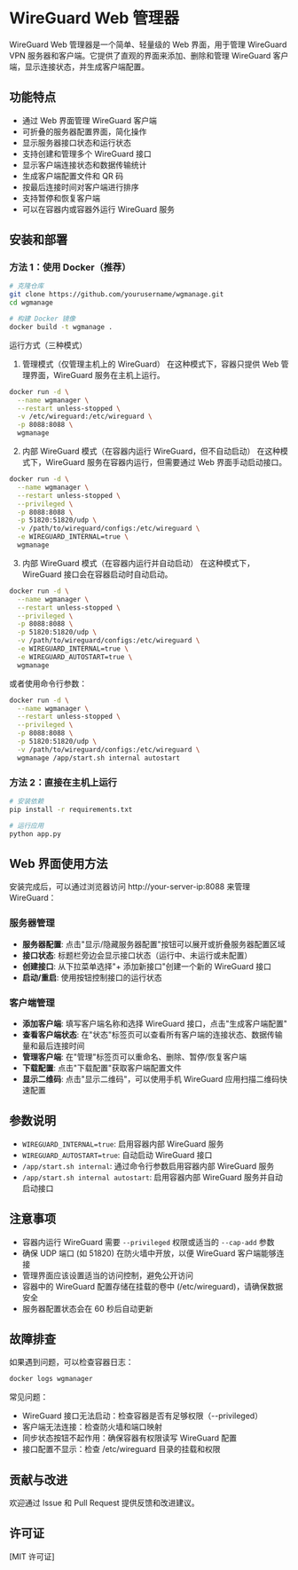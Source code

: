 # WireGuard Web 管理器

WireGuard Web 管理器是一个简单、轻量级的 Web 界面，用于管理 WireGuard VPN 服务器和客户端。它提供了直观的界面来添加、删除和管理 WireGuard 客户端，显示连接状态，并生成客户端配置。

## 功能特点

- 通过 Web 界面管理 WireGuard 客户端
- 可折叠的服务器配置界面，简化操作
- 显示服务器接口状态和运行状态
- 支持创建和管理多个 WireGuard 接口
- 显示客户端连接状态和数据传输统计
- 生成客户端配置文件和 QR 码
- 按最后连接时间对客户端进行排序
- 支持暂停和恢复客户端
- 可以在容器内或容器外运行 WireGuard 服务

## 安装和部署

### 方法 1：使用 Docker（推荐）

```bash
# 克隆仓库
git clone https://github.com/yourusername/wgmanage.git
cd wgmanage

# 构建 Docker 镜像
docker build -t wgmanage .
```

运行方式（三种模式）

1. 管理模式（仅管理主机上的 WireGuard）
   在这种模式下，容器只提供 Web 管理界面，WireGuard 服务在主机上运行。

```bash
docker run -d \
  --name wgmanager \
  --restart unless-stopped \
  -v /etc/wireguard:/etc/wireguard \
  -p 8088:8088 \
  wgmanage
```

2. 内部 WireGuard 模式（在容器内运行 WireGuard，但不自动启动）
   在这种模式下，WireGuard 服务在容器内运行，但需要通过 Web 界面手动启动接口。

```bash
docker run -d \
  --name wgmanager \
  --restart unless-stopped \
  --privileged \
  -p 8088:8088 \
  -p 51820:51820/udp \
  -v /path/to/wireguard/configs:/etc/wireguard \
  -e WIREGUARD_INTERNAL=true \
  wgmanage
```

3. 内部 WireGuard 模式（在容器内运行并自动启动）
   在这种模式下，WireGuard 接口会在容器启动时自动启动。

```bash
docker run -d \
  --name wgmanager \
  --restart unless-stopped \
  --privileged \
  -p 8088:8088 \
  -p 51820:51820/udp \
  -v /path/to/wireguard/configs:/etc/wireguard \
  -e WIREGUARD_INTERNAL=true \
  -e WIREGUARD_AUTOSTART=true \
  wgmanage
```

或者使用命令行参数：

```bash
docker run -d \
  --name wgmanager \
  --restart unless-stopped \
  --privileged \
  -p 8088:8088 \
  -p 51820:51820/udp \
  -v /path/to/wireguard/configs:/etc/wireguard \
  wgmanage /app/start.sh internal autostart
```

### 方法 2：直接在主机上运行
```bash
# 安装依赖
pip install -r requirements.txt

# 运行应用
python app.py
```

## Web 界面使用方法

安装完成后，可以通过浏览器访问 http://your-server-ip:8088 来管理 WireGuard：

### 服务器管理

- **服务器配置**: 点击"显示/隐藏服务器配置"按钮可以展开或折叠服务器配置区域
- **接口状态**: 标题栏旁边会显示接口状态（运行中、未运行或未配置）
- **创建接口**: 从下拉菜单选择"+ 添加新接口"创建一个新的 WireGuard 接口
- **启动/重启**: 使用按钮控制接口的运行状态

### 客户端管理

- **添加客户端**: 填写客户端名称和选择 WireGuard 接口，点击"生成客户端配置"
- **查看客户端状态**: 在"状态"标签页可以查看所有客户端的连接状态、数据传输量和最后连接时间
- **管理客户端**: 在"管理"标签页可以重命名、删除、暂停/恢复客户端
- **下载配置**: 点击"下载配置"获取客户端配置文件
- **显示二维码**: 点击"显示二维码"，可以使用手机 WireGuard 应用扫描二维码快速配置

## 参数说明

- `WIREGUARD_INTERNAL=true`: 启用容器内部 WireGuard 服务
- `WIREGUARD_AUTOSTART=true`: 自动启动 WireGuard 接口
- `/app/start.sh internal`: 通过命令行参数启用容器内部 WireGuard 服务
- `/app/start.sh internal autostart`: 启用容器内部 WireGuard 服务并自动启动接口

## 注意事项

- 容器内运行 WireGuard 需要 `--privileged` 权限或适当的 `--cap-add` 参数
- 确保 UDP 端口 (如 51820) 在防火墙中开放，以便 WireGuard 客户端能够连接
- 管理界面应该设置适当的访问控制，避免公开访问
- 容器中的 WireGuard 配置存储在挂载的卷中 (/etc/wireguard)，请确保数据安全
- 服务器配置状态会在 60 秒后自动更新

## 故障排查

如果遇到问题，可以检查容器日志：
```bash
docker logs wgmanager
```
常见问题：

- WireGuard 接口无法启动：检查容器是否有足够权限（--privileged）
- 客户端无法连接：检查防火墙和端口映射
- 同步状态按钮不起作用：确保容器有权限读写 WireGuard 配置
- 接口配置不显示：检查 /etc/wireguard 目录的挂载和权限

## 贡献与改进

欢迎通过 Issue 和 Pull Request 提供反馈和改进建议。

## 许可证

[MIT 许可证]